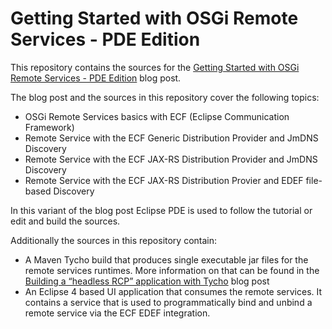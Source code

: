 # Getting Started with OSGi Remote Services - PDE Edition
This repository contains the sources for the [Getting Started with OSGi Remote Services - PDE Edition](http://blog.vogella.com/?p=7983) blog post.

The blog post and the sources in this repository cover the following topics:
- OSGi Remote Services basics with ECF (Eclipse Communication Framework)
- Remote Service with the ECF Generic Distribution Provider and JmDNS Discovery
- Remote Service with the ECF JAX-RS Distribution Provider and JmDNS Discovery
- Remote Service with the ECF JAX-RS Distribution Provier and EDEF file-based Discovery

In this variant of the blog post Eclipse PDE is used to follow the tutorial or edit and build the sources.

Additionally the sources in this repository contain:
- A Maven Tycho build that produces single executable jar files for the remote services runtimes. More information on that can be found in the [Building a “headless RCP” application with Tycho](http://blog.vogella.com/2020/01/20/building-a-headless-rcp-application-with-tycho/) blog post
- An Eclipse 4 based UI application that consumes the remote services. It contains a service that is used to programmatically bind and unbind a remote service via the ECF EDEF integration.